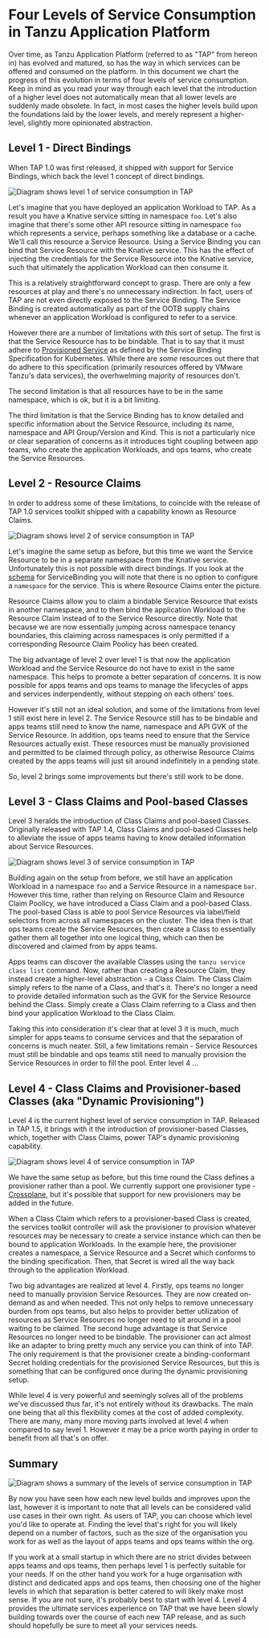 # Four Levels of Service Consumption in Tanzu Application Platform

Over time, as Tanzu Application Platform (referred to as "TAP" from hereon in) has evolved and matured, so has the way in which services can be offered and consumed on the platform. In this document we chart the progress of this evolution in terms of four levels of service consumption. Keep in mind as you read your way through each level that the introduction of a higher level does not automatically mean that all lower levels are suddenly made obsolete. In fact, in most cases the higher levels build upon the foundations laid by the lower levels, and merely represent a higher-level, slightly more opinionated abstraction.

## Level 1 - Direct Bindings

When TAP 1.0 was first released, it shipped with support for Service Bindings, which back the level 1 concept of direct bindings.

![Diagram shows level 1 of service consumption in TAP](../../images/stk-4-levels-1.png)

Let's imagine that you have deployed an application Workload to TAP. As a result you have a Knative service sitting in namespace `foo`. Let's also imagine that there's some other API resource sitting in namespace `foo` which represents a service, perhaps something like a database or a cache. We'll call this resource a Service Resource. Using a Service Binding you can bind that Service Resource with the Knative service. This has the effect of injecting the credentials for the Service Resource into the Knative service, such that ultimately the application Workload can then consume it.

This is a relatively straightforward concept to grasp. There are only a few resources at play and there's no unnecessary indirection. In fact, users of TAP are not even directly exposed to the Service Binding. The Service Binding is created automatically as part of the OOTB supply chains whenever an application Workload is configured to refer to a service.

However there are a number of limitations with this sort of setup. The first is that the Service Resource has to be bindable. That is to say that it must adhere to [Provisioned Service](https://github.com/servicebinding/spec#provisioned-service) as defined by the Service Binding Specification for Kubernetes. While there are _some_ resources out there that do adhere to this specification (primarily resources offered by VMware Tanzu's data services), the overhwelming majority of resources don't.

The second limitation is that all resources have to be in the same namespace, which is ok, but it is a bit limiting.

The third limitation is that the Service Binding has to know detailed and specific information about the Service Resource, including its name, namespace and API Group/Version and Kind. This is not a particularly nice or clear separation of concerns as it introduces tight coupling between app teams, who create the application Workloads, and ops teams, who create the Service Resources.

## Level 2 - Resource Claims

In order to address some of these limitations, to coincide with the release of TAP 1.0 services toolkit shipped with a capability known as Resource Claims.

![Diagram shows level 2 of service consumption in TAP](../../images/stk-4-levels-2.png)

Let's imagine the same setup as before, but this time we want the Service Resource to be in a separate namespace from the Knative service. Unfortunately this is not possible with direct bindings. If you look at the [schema](https://github.com/servicebinding/spec#resource-type-schema-1) for ServiceBinding you will note that there is no option to configure a `namespace` for the service. This is where Resource Claims enter the picture.

Resource Claims allow you to claim a bindable Service Resource that exists in another namespace, and to then bind the application Workload to the Resource Claim instead of to the Service Resource directly. Note that because we are now essentially jumping across namespace tenancy boundaries, this claiming across namespaces is only permitted if a corresponding Resource Claim Poolicy has been created.

The big advantage of level 2 over level 1 is that now the application Workload and the Service Resource do not have to exist in the same namespace. This helps to promote a better separation of concerns. It is now possible for apps teams and ops teams to manage the lifecycles of apps and services inderpendently, without stepping on each others' toes.

However it's still not an ideal solution, and some of the limitations from level 1 still exist here in level 2. The Service Resource still has to be bindable and apps teams still need to know the name, namespace and API GVK of the Service Resource. In addition, ops teams need to ensure that the Service Resources actually exist. These resources must be manually provisioned and permitted to be claimed through policy, as otherwise Resource Claims created by the apps teams will just sit around indefinitely in a pending state.

So, level 2 brings some improvements but there's still work to be done.

## Level 3 - Class Claims and Pool-based Classes

Level 3 heralds the introduction of Class Claims and pool-based Classes. Originally released with TAP 1.4, Class Claims and pool-based Classes help to alleviate the issue of apps teams having to know detailed information about Service Resources.

![Diagram shows level 3 of service consumption in TAP](../../images/stk-4-levels-3.png)

Building again on the setup from before, we still have an application Workload in a namespace `foo` and a Service Resource in a namespace `bar`. However this time, rather than relying on Resource Claim and Resource Claim Poolicy, we have introduced a Class Claim and a pool-based Class. The pool-based Class is able to pool Service Resources via label/field selectors from across all namespaces on the cluster. The idea then is that ops teams create the Service Resources, then create a Class to essentially gather them all together into one logical thing, which can then be discovered and claimed from by apps teams.

Apps teams can discover the available Classes using the `tanzu service class list` command. Now, rather than creating a Resource Claim, they instead create a higher-level abstraction - a Class Claim. The Class Claim simply refers to the name of a Class, and that's it. There's no longer a need to provide detailed information such as the GVK for the Service Resource behind the Class. Simply create a Class Claim referring to a Class and then bind your application Workload to the Class Claim.

Taking this into consideration it's clear that at level 3 it is much, much simpler for apps teams to consume services and that the separation of concerns is much neater. Still, a few limitations remain - Service Resources must still be bindable and ops teams still need to manually provision the Service Resources in order to fill the pool. Enter level 4 ...

## Level 4 - Class Claims and Provisioner-based Classes (aka "Dynamic Provisioning")

Level 4 is the current highest level of service consumption in TAP. Released in TAP 1.5, it brings with it the introduction of provisioner-based Classes, which, together with Class Claims, power TAP's dynamic provisioning capability.

![Diagram shows level 4 of service consumption in TAP](../../images/stk-4-levels-4.png)

We have the same setup as before, but this time round the Class defines a provisioner rather than a pool. We currently support one provisioner type - [Crossplane](https://www.crossplane.io/), but it's possible that support for new provisioners may be added in the future.

When a Class Claim which refers to a provisioner-based Class is created, the services toolkit controller will ask the provisioner to provision whatever resources may be necessary to create a service instance which can then be bound to application Workloads. In the example here, the provisioner creates a namespace, a Service Resource and a Secret which conforms to the binding specification. Then, that Secret is wired all the way back through to the application Workload.

Two big advantages are realized at level 4. Firstly, ops teams no longer need to manually provision Service Resources. They are now created on-demand as and when needed. This not only helps to remove unnecessary burden from ops teams, but also helps to provider better utilization of resources as Service Resources no longer need to sit around in a pool waiting to be claimed. The second huge advantage is that Service Resources no longer need to be bindable. The provisioner can act almost like an adapter to bring pretty much any service you can think of into TAP. The only requirement is that the provisioner create a binding-conformant Secret holding credentials for the provisioned Service Resources, but this is something that can be configured once during the dynamic provisioning setup.

While level 4 is very powerful and seemingly solves all of the problems we've discussed thus far, it's not entirely without its drawbacks. The main one being that all this flexibility comes at the cost of added complexity. There are many, many more moving parts involved at level 4 when compared to say level 1. However it may be a price worth paying in order to benefit from all that's on offer.

## Summary

![Diagram shows a summary of the levels of service consumption in TAP](../../images/stk-4-levels-summary.png)

By now you have seen how each new level builds and improves upon the last, however it is important to note that all levels can be considered valid use cases in their own right. As users of TAP, you can choose which level you'd like to operate at. Finding the level that's right for you will likely depend on a number of factors, such as the size of the organisation you work for as well as the layout of apps teams and ops teams within the org.

If you work at a small startup in which there are no strict divides between apps teams and ops teams, then perhaps level 1 is perfectly suitable for your needs. If on the other hand you work for a huge organisation with distinct and dedicated apps and ops teams, then choosing one of the higher levels in which that separation is better catered to will likely make most sense. If you are not sure, it's probably best to start with level 4. Level 4 provides the ultimate services experience on TAP that we have been slowly building towards over the course of each new TAP release, and as such should hopefully be sure to meet all your services needs.

